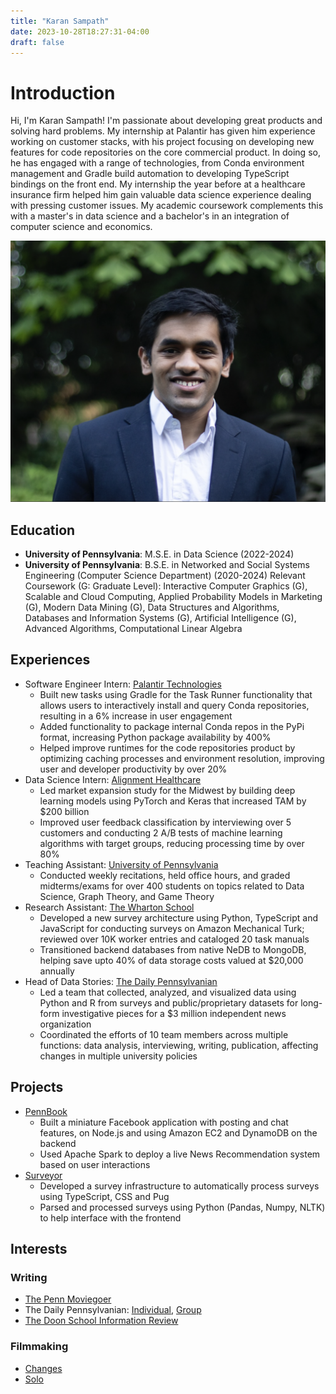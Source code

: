 ```yaml
---
title: "Karan Sampath"
date: 2023-10-28T18:27:31-04:00
draft: false
---
```

# Introduction

Hi, I'm Karan Sampath! I'm passionate about developing great products and solving hard problems. My internship at Palantir has given him experience working on customer stacks, with his project focusing on developing new features for code repositories on the core commercial product. In doing so, he has engaged with a range of technologies, from Conda environment management and Gradle build automation to developing TypeScript bindings on the front end. My internship the year before at a healthcare insurance firm helped him gain valuable data science experience dealing with pressing customer issues. My academic coursework complements this with a master's in data science and a bachelor's in an integration of computer science and economics.

![](/static/profile.png)

## Education

- **University of Pennsylvania**: M.S.E. in Data Science (2022-2024)
- **University of Pennsylvania**: B.S.E. in Networked and Social Systems Engineering (Computer Science Department) (2020-2024)
Relevant Coursework (G: Graduate Level): Interactive Computer Graphics (G), Scalable and Cloud Computing, Applied
Probability Models in Marketing (G), Modern Data Mining (G), Data Structures and Algorithms, Databases and
Information Systems (G), Artificial Intelligence (G), Advanced Algorithms, Computational Linear Algebra


## Experiences

- Software Engineer Intern: [Palantir Technologies](https://www.palantir.com/)
    - Built new tasks using Gradle for the Task Runner functionality that allows users to interactively install and query Conda repositories, resulting in a 6% increase in user engagement
    - Added functionality to package internal Conda repos in the PyPi format, increasing Python package availability by 400%
    - Helped improve runtimes for the code repositories product by optimizing caching processes and environment resolution, improving user and developer productivity by over 20%
- Data Science Intern: [Alignment Healthcare](https://www.alignmenthealth.com/)
    - Led market expansion study for the Midwest by building deep learning models using PyTorch and Keras that increased TAM by $200 billion
    - Improved user feedback classification by interviewing over 5 customers and conducting 2 A/B tests of machine learning algorithms with target groups, reducing processing time by over 80%
- Teaching Assistant: [University of Pennsylvania](https://www.seas.upenn.edu/)
    - Conducted weekly recitations, held office hours, and graded midterms/exams for over 400 students on topics related to Data Science, Graph Theory, and Game Theory
- Research Assistant: [The Wharton School](https://css.seas.upenn.edu/)
    - Developed a new survey architecture using Python, TypeScript and JavaScript for conducting surveys on Amazon Mechanical Turk; reviewed over 10K worker entries and cataloged 20 task manuals
    - Transitioned backend databases from native NeDB to MongoDB, helping save upto 40% of data storage costs valued at $20,000 annually
- Head of Data Stories: [The Daily Pennsylvanian](https://www.thedp.com/)
    - Led a team that collected, analyzed, and visualized data using Python and R from surveys and public/proprietary datasets for long-form investigative pieces for a $3 million independent news organization
    - Coordinated the efforts of 10 team members across multiple functions: data analysis, interviewing, writing, publication, affecting changes in multiple university policies
    
## Projects
- [PennBook](https://www.palantir.com/)
    - Built a miniature Facebook application with posting and chat features, on Node.js and using Amazon EC2 and DynamoDB on the backend
    - Used Apache Spark to deploy a live News Recommendation system based on user interactions
- [Surveyor](https://github.com/Watts-Lab/surveyor)
    - Developed a survey infrastructure to automatically process surveys using TypeScript, CSS and Pug
    - Parsed and processed surveys using Python (Pandas, Numpy, NLTK) to help interface with the frontend

## Interests

### Writing

- [The Penn Moviegoer](https://www.thepennmoviegoer.com/movie-review?author=609aeb2a0d591d31a95ccc6b)
- The Daily Pennsylvanian: [Individual](https://www.thedp.com/staff/karan-sampath), [Group](https://www.thedp.com/staff/the-daily-pennsylvanian-analytics-staff)
- [The Doon School Information Review](https://issuu.com/dsirdoon)


### Filmmaking

- [Changes](https://www.youtube.com/watch?v=Oeps-IEZ18U&t=1222s)
- [Solo](https://www.youtube.com/watch?v=GrkivKOwSkM&feature=youtu.be)

